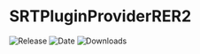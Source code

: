 # SRTPluginProviderRER2

![Release](https://img.shields.io/github/v/release/SpeedrunTooling/SRTPluginProviderRER2?label=current%20release&style=for-the-badge)
![Date](https://img.shields.io/github/release-date/SpeedrunTooling/SRTPluginProviderRER2?style=for-the-badge)
![Downloads](https://img.shields.io/github/downloads/SpeedrunTooling/SRTPluginProviderRER2/total?color=%23007EC6&style=for-the-badge)
